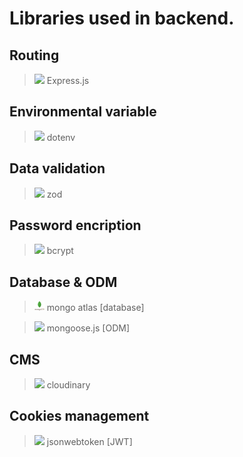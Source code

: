 # Libraries used in backend.

## Routing

> <img src="https://expressjs.com//images/favicon.png" width=16 /> Express.js

## Environmental variable

> <img src= "https://raw.githubusercontent.com/motdotla/dotenv/master/dotenv.svg" width=16 /> dotenv

## Data validation

> <img src="https://zod.dev/_next/image?url=%2Flogo%2Flogo-glow.png&w=256&q=100" width=16/> zod

## Password encription

> <img src="https://bcrypt-generator.com/favicon.ico" width="16"/> bcrypt

## Database & ODM

> <img src="https://raw.githubusercontent.com/devicons/devicon/master/icons/mongodb/mongodb-original-wordmark.svg" width=16/> mongo atlas [database]

> <img src="https://mongoosejs.com/docs/images/mongoose5_62x30_transparent.png" width=16 /> mongoose.js [ODM]

## CMS

> <img src="https://cloudinary-res.cloudinary.com/image/upload/f_auto,q_auto/c_scale,w_32/v1597183771/website/cloudinary_web_favicon.png" width="16"/> cloudinary

## Cookies management

> <img src="https://www.jwt.io/favicon.ico" width=16 /> jsonwebtoken [JWT]
